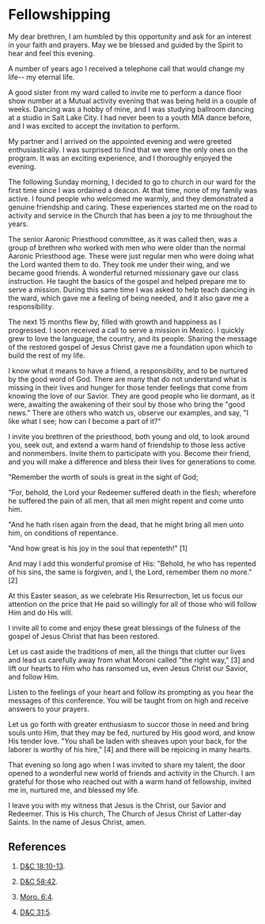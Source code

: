 # Fellowshipping

My dear brethren, I am humbled by this opportunity and ask for an interest in
your faith and prayers. May we be blessed and guided by the Spirit to hear and
feel this evening.

A number of years ago I received a telephone call that would change my life--
my eternal life.

A good sister from my ward called to invite me to perform a dance floor show
number at a Mutual activity evening that was being held in a couple of weeks.
Dancing was a hobby of mine, and I was studying ballroom dancing at a studio
in Salt Lake City. I had never been to a youth MIA dance before, and I was
excited to accept the invitation to perform.

My partner and I arrived on the appointed evening and were greeted
enthusiastically. I was surprised to find that we were the only ones on the
program. It was an exciting experience, and I thoroughly enjoyed the evening.

The following Sunday morning, I decided to go to church in our ward for the
first time since I was ordained a deacon. At that time, none of my family was
active. I found people who welcomed me warmly, and they demonstrated a genuine
friendship and caring. These experiences started me on the road to activity
and service in the Church that has been a joy to me throughout the years.

The senior Aaronic Priesthood committee, as it was called then, was a group of
brethren who worked with men who were older than the normal Aaronic Priesthood
age. These were just regular men who were doing what the Lord wanted them to
do. They took me under their wing, and we became good friends. A wonderful
returned missionary gave our class instruction. He taught the basics of the
gospel and helped prepare me to serve a mission. During this same time I was
asked to help teach dancing in the ward, which gave me a feeling of being
needed, and it also gave me a responsibility.

The next 15 months flew by, filled with growth and happiness as I progressed.
I soon received a call to serve a mission in Mexico. I quickly grew to love
the language, the country, and its people. Sharing the message of the restored
gospel of Jesus Christ gave me a foundation upon which to build the rest of my
life.

I know what it means to have a friend, a responsibility, and to be nurtured by
the good word of God. There are many that do not understand what is missing in
their lives and hunger for those tender feelings that come from knowing the
love of our Savior. They are good people who lie dormant, as it were, awaiting
the awakening of their soul by those who bring the "good news." There are
others who watch us, observe our examples, and say, "I like what I see; how
can I become a part of it?"

I invite you brethren of the priesthood, both young and old, to look around
you, seek out, and extend a warm hand of friendship to those less active and
nonmembers. Invite them to participate with you. Become their friend, and you
will make a difference and bless their lives for generations to come.

"Remember the worth of souls is great in the sight of God;

"For, behold, the Lord your Redeemer suffered death in the flesh; wherefore he
suffered the pain of all men, that all men might repent and come unto him.

"And he hath risen again from the dead, that he might bring all men unto him,
on conditions of repentance.

"And how great is his joy in the soul that repenteth!" [1]

And may I add this wonderful promise of His: "Behold, he who has repented of
his sins, the same is forgiven, and I, the Lord, remember them no more." [2]

At this Easter season, as we celebrate His Resurrection, let us focus our
attention on the price that He paid so willingly for all of those who will
follow Him and do His will.

I invite all to come and enjoy these great blessings of the fulness of the
gospel of Jesus Christ that has been restored.

Let us cast aside the traditions of men, all the things that clutter our lives
and lead us carefully away from what Moroni called "the right way," [3]  and
lift our hearts to Him who has ransomed us, even Jesus Christ our Savior, and
follow Him.

Listen to the feelings of your heart and follow its prompting as you hear the
messages of this conference. You will be taught from on high and receive
answers to your prayers.

Let us go forth with greater enthusiasm to succor those in need and bring
souls unto Him, that they may be fed, nurtured by His good word, and know His
tender love. "You shall be laden with sheaves upon your back, for the laborer
is worthy of his hire," [4]  and there will be rejoicing in many hearts.

That evening so long ago when I was invited to share my talent, the door
opened to a wonderful new world of friends and activity in the Church. I am
grateful for those who reached out with a warm hand of fellowship, invited me
in, nurtured me, and blessed my life.

I leave you with my witness that Jesus is the Christ, our Savior and Redeemer.
This is His church, The Church of Jesus Christ of Latter-day Saints. In the
name of Jesus Christ, amen.

## References

  1.   [D&amp;C 18:10-13](https://www.lds.org/scriptures/dc-testament/dc/18.10-13?lang=eng#9).

  2.   [D&amp;C 58:42](https://www.lds.org/scriptures/dc-testament/dc/58.42?lang=eng#41).

  3.   [Moro. 6:4](https://www.lds.org/scriptures/bofm/moro/6.4?lang=eng#3).

  4.   [D&amp;C 31:5](https://www.lds.org/scriptures/dc-testament/dc/31.5?lang=eng#4).

